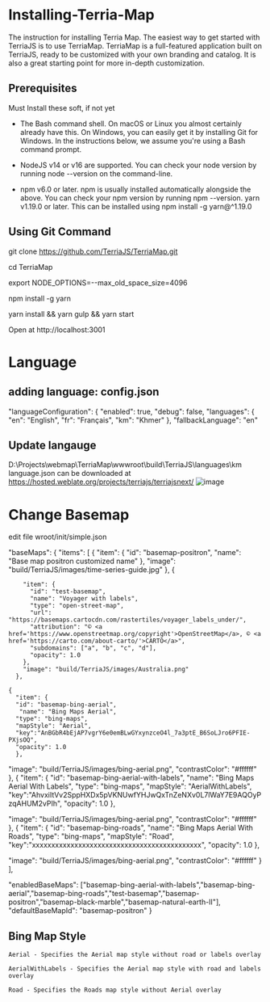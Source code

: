 # Installing-Terria-Map
The instruction for installing Terria Map. The easiest way to get started with TerriaJS is to use TerriaMap. TerriaMap is a full-featured application built on TerriaJS, ready to be customized with your own branding and catalog. It is also a great starting point for more in-depth customization.

## Prerequisites
Must Install these soft, if not yet

- The Bash command shell. On macOS or Linux you almost certainly already have this. On Windows, you can easily get it by installing Git for Windows. In the instructions below, we assume you're using a Bash command prompt.

- NodeJS v14 or v16 are supported. You can check your node version by running node --version on the command-line.

- npm v6.0 or later. npm is usually installed automatically alongside the above. You can check your npm version by running npm --version.
yarn v1.19.0 or later. This can be installed using npm install -g yarn@^1.19.0

## Using Git Command

git clone https://github.com/TerriaJS/TerriaMap.git

cd TerriaMap

export NODE_OPTIONS=--max_old_space_size=4096

npm install -g yarn

yarn install && yarn gulp && yarn start

Open at http://localhost:3001


# Language
## adding language: config.json
"languageConfiguration": {
      "enabled": true,
      "debug": false,
      "languages": {
        "en": "English",
        "fr": "Français",
        "km": "Khmer"
      },
      "fallbackLanguage": "en"
## Update langauge 
D:\Projects\webmap\TerriaMap\wwwroot\build\TerriaJS\languages\km
language.json can be downloaded at https://hosted.weblate.org/projects/terriajs/terriajsnext/
![image](https://user-images.githubusercontent.com/118343414/209629897-5a2e1cd9-0b5a-48db-a1a4-634d92de4646.png)


# Change Basemap
edit file wroot/init/simple.json


"baseMaps": {
  "items": [
    {
      "item": {
        "id": "basemap-positron",
        "name": "Base map positron customized name"
      },
      "image": "build/TerriaJS/images/time-series-guide.jpg"
    },
    {
      
        "item": {
          "id": "test-basemap",
          "name": "Voyager with labels",
          "type": "open-street-map",
          "url": "https://basemaps.cartocdn.com/rastertiles/voyager_labels_under/",
          "attribution": "© <a href='https://www.openstreetmap.org/copyright'>OpenStreetMap</a>, © <a href='https://carto.com/about-carto/'>CARTO</a>",
          "subdomains": ["a", "b", "c", "d"],
          "opacity": 1.0
        },
        "image": "build/TerriaJS/images/Australia.png"
      },
    
    {
      "item": {
      "id": "basemap-bing-aerial",
       "name": "Bing Maps Aerial",
      "type": "bing-maps",
      "mapStyle": "Aerial",
      "key":"AnBGbR4bEjAP7vgrY6e0emBLwGYxynzceO4l_7a3ptE_B6SoLJro6PFIE-PXjsOQ",
      "opacity": 1.0
      },
  
  "image": "build/TerriaJS/images/bing-aerial.png",
  "contrastColor": "#ffffff"
  },
  {
    "item": {
    "id": "basemap-bing-aerial-with-labels",
     "name": "Bing Maps Aerial With Labels",
    "type": "bing-maps",
    "mapStyle": "AerialWithLabels",
    "key":"AhvxiItVv2SppHXDx5pVKNUwfYHJwQxTnZeNXv0L7lWaY7E9AQOyPzqAHUM2vPIh",
    "opacity": 1.0
    },
    

"image": "build/TerriaJS/images/bing-aerial.png",
"contrastColor": "#ffffff"
},
{
  "item": {
  "id": "basemap-bing-roads",
   "name": "Bing Maps Aerial With Roads",
  "type": "bing-maps",
  "mapStyle": "Road",
  "key":"xxxxxxxxxxxxxxxxxxxxxxxxxxxxxxxxxxxxxxxxxxxx",
  "opacity": 1.0
  },
  

"image": "build/TerriaJS/images/bing-aerial.png",
"contrastColor": "#ffffff"
}
],

  "enabledBaseMaps": ["basemap-bing-aerial-with-labels","basemap-bing-aerial","basemap-bing-roads","test-basemap","basemap-positron","basemap-black-marble","basemap-natural-earth-II"],
  "defaultBaseMapId": "basemap-positron"
}

## Bing Map Style


    Aerial - Specifies the Aerial map style without road or labels overlay

    AerialWithLabels - Specifies the Aerial map style with road and labels overlay

    Road - Specifies the Roads map style without Aerial overlay


